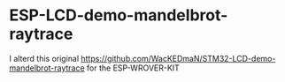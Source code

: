 # ESP-LCD-demo-mandelbrot-raytrace
I alterd this original https://github.com/WacKEDmaN/STM32-LCD-demo-mandelbrot-raytrace for the ESP-WROVER-KIT
